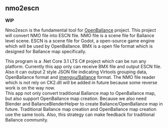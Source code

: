 ## nmo2escn

**WIP**

Nmo2escn is the fundamental tool for [OpenBallance](https://github.com/OpenBallance/OpenBallance) project. This project will convert NMO file into ESCN file. NMO file is a scene file for Ballance level scene. ESCN is a scene file for Godot, a open-source game engine which will be used by OpenBallance. BMX is a open file format which is designed for Ballance map specifically.

This program is a .Net Core 3.1 LTS C# project which can be run any platform. Currently this app only can receive BMX file and output ESCN file. Also it can output 2 style JSON file indicating Virtools grouping data, OpenBallance format and [imengyu/Ballance](https://github.com/imengyu/Ballance) format. The NMO file reader which is not rely on CK2.dll will be added in future because some reverse work is on the way now.  
This app not only convert traditional Ballance map to OpenBallance map, but also support OpenBallance map creation. Because we also need Blender and BallanceBlenderHelper to create Ballance/OpenBallance map in future. Traditional Ballance map creation and OpenBallance map creation use the same tools. Also, this strategy can make feedback for traditional Ballance community.
